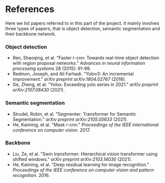 # References

Here we list papers referred to in this part of the project. It mainly involves three types of papers, that is object detection, semantic segmentation and their backbone network.

### Object detection

- Ren, Shaoqing, et al. "Faster r-cnn: Towards real-time object detection with region proposal networks." *Advances in neural information processing systems* 28 (2015): 91-99.
- Redmon, Joseph, and Ali Farhadi. "Yolov3: An incremental improvement." *arXiv preprint arXiv:1804.02767* (2018).
- Ge, Zheng, et al. "Yolox: Exceeding yolo series in 2021." *arXiv preprint arXiv:2107.08430* (2021).

### Semantic segmentation

- Strudel, Robin, et al. "Segmenter: Transformer for Semantic Segmentation." *arXiv preprint arXiv:2105.05633* (2021).
- He, Kaiming, et al. "Mask r-cnn." *Proceedings of the IEEE international conference on computer vision*. 2017.

### Backbone

- Liu, Ze, et al. "Swin transformer: Hierarchical vision transformer using shifted windows." *arXiv preprint arXiv:2103.14030* (2021).
- He, Kaiming, et al. "Deep residual learning for image recognition." *Proceedings of the IEEE conference on computer vision and pattern recognition*. 2016.

